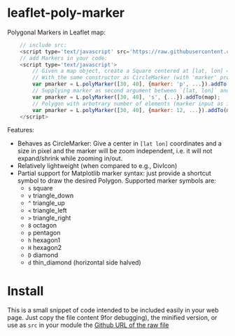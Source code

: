 # leaflet-poly-marker

Polygonal Markers in Leaflet map:

```javascript
    // include src:
    <script type='text/javascript' src='https://raw.githubusercontent.com/rizac/leaflet-poly-marker/main/polymarker.min.js'>
    // add Markers in your code:
    <script type='text/javascript'>
        // Given a map object, create a Square centered at [lat, lon] = [30, 40]:
        // With the same constructor as CircleMarker (with 'marker' property instead of 'radius'):
        var pmarker = L.polyMarker([30, 40], {marker: 'p', ...}).addTo(map);
        // Supplying marker as second argument between `[lat, lon]` and `options`:
        var pmarker = L.polyMarker([30, 40], 's', {...}).addTo(map);
        // Polygon with arbotrary number of elements (marker input as integer). E.g., a Dodecagon (12 sides):
        var pmarker = L.polyMarker([30, 40], {marker: 12, ...}).addTo(map);
    </script>
```

Features:

- Behaves as CircleMarker: Give a center in `[lat lon]` coordinates and a size in
  pixel and the marker will be zoom independent, i.e. it will not expand/shrink 
  while zooming in/out.
- Relatively lightweight (when compared to e.g., DivIcon)
- Partial support for Matplotlib marker syntax: just provide a shortcut symbol
  to draw the desired Polygon. Supported marker symbols are:
  - `s` square
  - `v` triangle_down
  - `^` triangle_up
  - `<` triangle_left
  - `>` triangle_right
  - `8` octagon
  - `p` pentagon
  - `h` hexagon1
  - `H` hexagon2
  - `D` diamond
  - `d` thin_diamond (horizontal side halved) 

# Install

This is a small snippet of code intended to be included easily in your web page.
Just copy the file content 9for debugging), the minified version, or use as `src`
in your module the [Github URL of the raw file](https://raw.githubusercontent.com/rizac/leaflet-poly-marker/main/polymarker.min.js) 


